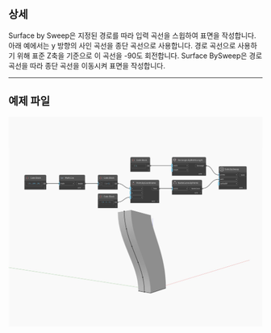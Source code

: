 ## 상세
Surface by Sweep은 지정된 경로를 따라 입력 곡선을 스윕하여 표면을 작성합니다. 아래 예에서는 y 방향의 사인 곡선을 종단 곡선으로 사용합니다. 경로 곡선으로 사용하기 위해 표준 Z축을 기준으로 이 곡선을 -90도 회전합니다. Surface BySweep은 경로 곡선을 따라 종단 곡선을 이동시켜 표면을 작성합니다.
___
## 예제 파일

![BySweep](./Autodesk.DesignScript.Geometry.Solid.BySweep_img.jpg)


